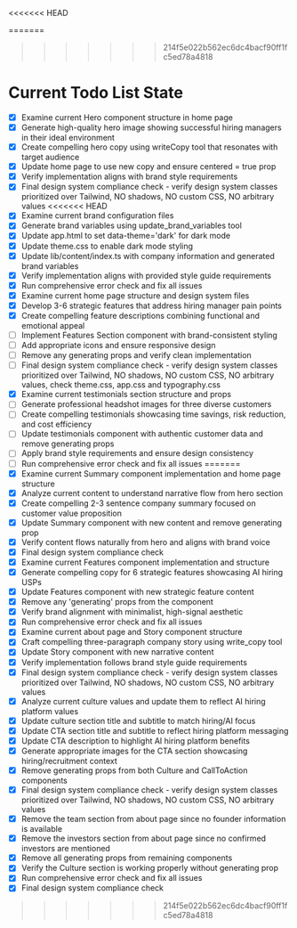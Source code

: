 <!-- DO NOT EDIT - Managed by todo_list tool -->
<<<<<<< HEAD
<!-- Updated: 2025-09-28T16:53:07.809Z -->
=======
<!-- Updated: 2025-09-28T17:01:48.488Z -->
>>>>>>> 214f5e022b562ec6dc4bacf90ff1fc5ed78a4818

# Current Todo List State

- [x] Examine current Hero component structure in home page
- [x] Generate high-quality hero image showing successful hiring managers in their ideal environment
- [x] Create compelling hero copy using writeCopy tool that resonates with target audience
- [x] Update home page to use new copy and ensure centered = true prop
- [x] Verify implementation aligns with brand style requirements
- [x] Final design system compliance check - verify design system classes prioritized over Tailwind, NO shadows, NO custom CSS, NO arbitrary values
<<<<<<< HEAD
- [x] Examine current brand configuration files
- [x] Generate brand variables using update_brand_variables tool
- [x] Update app.html to set data-theme='dark' for dark mode
- [x] Update theme.css to enable dark mode styling
- [x] Update lib/content/index.ts with company information and generated brand variables
- [x] Verify implementation aligns with provided style guide requirements
- [x] Run comprehensive error check and fix all issues
- [x] Examine current home page structure and design system files
- [x] Develop 3-6 strategic features that address hiring manager pain points
- [x] Create compelling feature descriptions combining functional and emotional appeal
- [ ] Implement Features Section component with brand-consistent styling
- [ ] Add appropriate icons and ensure responsive design
- [ ] Remove any generating props and verify clean implementation
- [ ] Final design system compliance check - verify design system classes prioritized over Tailwind, NO shadows, NO custom CSS, NO arbitrary values, check theme.css, app.css and typography.css
- [x] Examine current testimonials section structure and props
- [ ] Generate professional headshot images for three diverse customers
- [ ] Create compelling testimonials showcasing time savings, risk reduction, and cost efficiency
- [ ] Update testimonials component with authentic customer data and remove generating props
- [ ] Apply brand style requirements and ensure design consistency
- [ ] Run comprehensive error check and fix all issues
=======
- [x] Examine current Summary component implementation and home page structure
- [x] Analyze current content to understand narrative flow from hero section
- [x] Create compelling 2-3 sentence company summary focused on customer value proposition
- [x] Update Summary component with new content and remove generating prop
- [x] Verify content flows naturally from hero and aligns with brand voice
- [x] Final design system compliance check
- [x] Examine current Features component implementation and structure
- [x] Generate compelling copy for 6 strategic features showcasing AI hiring USPs
- [x] Update Features component with new strategic feature content
- [x] Remove any 'generating' props from the component
- [x] Verify brand alignment with minimalist, high-signal aesthetic
- [x] Run comprehensive error check and fix all issues
- [x] Examine current about page and Story component structure
- [x] Craft compelling three-paragraph company story using write_copy tool
- [x] Update Story component with new narrative content
- [x] Verify implementation follows brand style guide requirements
- [x] Final design system compliance check - verify design system classes prioritized over Tailwind, NO shadows, NO custom CSS, NO arbitrary values
- [x] Analyze current culture values and update them to reflect AI hiring platform values
- [x] Update culture section title and subtitle to match hiring/AI focus
- [x] Update CTA section title and subtitle to reflect hiring platform messaging
- [x] Update CTA description to highlight AI hiring platform benefits
- [x] Generate appropriate images for the CTA section showcasing hiring/recruitment context
- [x] Remove generating props from both Culture and CallToAction components
- [x] Final design system compliance check - verify design system classes prioritized over Tailwind, NO shadows, NO custom CSS, NO arbitrary values
- [x] Remove the team section from about page since no founder information is available
- [x] Remove the investors section from about page since no confirmed investors are mentioned
- [x] Remove all generating props from remaining components
- [x] Verify the Culture section is working properly without generating prop
- [x] Run comprehensive error check and fix all issues
- [x] Final design system compliance check
>>>>>>> 214f5e022b562ec6dc4bacf90ff1fc5ed78a4818

